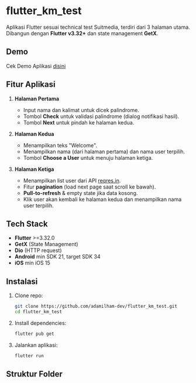 # flutter_km_test

Aplikasi Flutter sesuai technical test Suitmedia, terdiri dari 3 halaman utama.  
Dibangun dengan **Flutter v3.32+** dan state management **GetX**.

## Demo

Cek Demo Aplikasi [disini](https://drive.google.com/file/d/1Bhwl6fq6HQULDGRWfK6qo1q-o-W-gqsO/view?usp=sharing)

## Fitur Aplikasi

1. **Halaman Pertama**
    - Input nama dan kalimat untuk dicek palindrome.
    - Tombol **Check** untuk validasi palindrome (dialog notifikasi hasil).
    - Tombol **Next** untuk pindah ke halaman kedua.

2. **Halaman Kedua**
    - Menampilkan teks "Welcome".
    - Menampilkan nama (dari halaman pertama) dan nama user terpilih.
    - Tombol **Choose a User** untuk menuju halaman ketiga.

3. **Halaman Ketiga**
    - Menampilkan list user dari API [reqres.in](https://reqres.in/api/users).
    - Fitur **pagination** (load next page saat scroll ke bawah).
    - **Pull-to-refresh** & empty state jika data kosong.
    - Klik user akan kembali ke halaman kedua dan menampilkan nama user terpilih.

## Tech Stack

- **Flutter** >=3.32.0
- **GetX** (State Management)
- **Dio** (HTTP request)
- **Android** min SDK 21, target SDK 34
- **iOS** min iOS 15

## Instalasi

1. Clone repo:
    ```bash
    git clone https://github.com/adamilham-dev/flutter_km_test.git
    cd flutter_km_test
    ```
2. Install dependencies:
    ```bash
    flutter pub get
    ```
3. Jalankan aplikasi:
    ```bash
    flutter run
    ```

## Struktur Folder

